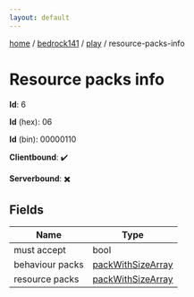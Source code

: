 ```yaml
---
layout: default
---
```


[home](/)  /  [bedrock141](/protocol/bedrock141)  /  [play](/protocol/bedrock141/play)  /  resource-packs-info

# Resource packs info

**Id**: 6

**Id** (hex): 06

**Id** (bin): 00000110

**Clientbound**: ✔️

**Serverbound**: ✖️

## Fields

Name | Type
---|---
must accept | bool
behaviour packs | [packWithSizeArray](/protocol/bedrock141/arrays)
resource packs | [packWithSizeArray](/protocol/bedrock141/arrays)
